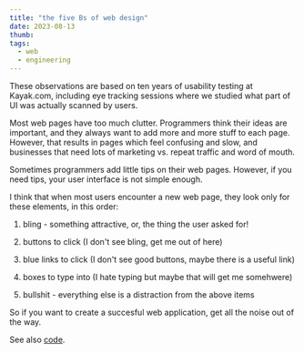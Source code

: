 ```yaml
---
title: "the five Bs of web design"
date: 2023-08-13
thumb:
tags:
  - web
  - engineering
---
```


<p>These observations are based on ten years of usability testing at
Kayak.com, including eye tracking sessions where we studied what
part of UI was actually scanned by users.
  
</p><p>Most web pages have too much clutter. Programmers think their ideas
are important, and they always want to add more and more stuff to each
page. However, that results in pages which feel confusing and slow,
and businesses that need lots of marketing vs. repeat traffic and
word of mouth.

</p><p>Sometimes programmers add little tips on their web pages. However,
if you need tips, your user interface is not simple enough.

</p><p>I think that when most users encounter a new web page, they look
only for these elements, in this order:

</p><ol>
<li>bling - something attractive, or, the thing the user asked for!<p></p>
</li><li>buttons to click (I don't see bling, get me out of here)<p></p>
</li><li>blue links to click (I don't see good buttons, maybe there is
a useful link)<p></p>
</li><li>boxes to type into (I hate typing but maybe that will get me somehwere)<p></p>
</li><li>bullshit - everything else is a distraction from the above items
</li></ol>

<p>So if you want to create a succesful web application,
get all the noise out of the way.

</p><p>See also
<a href="/code/">code</a>.

</p>

